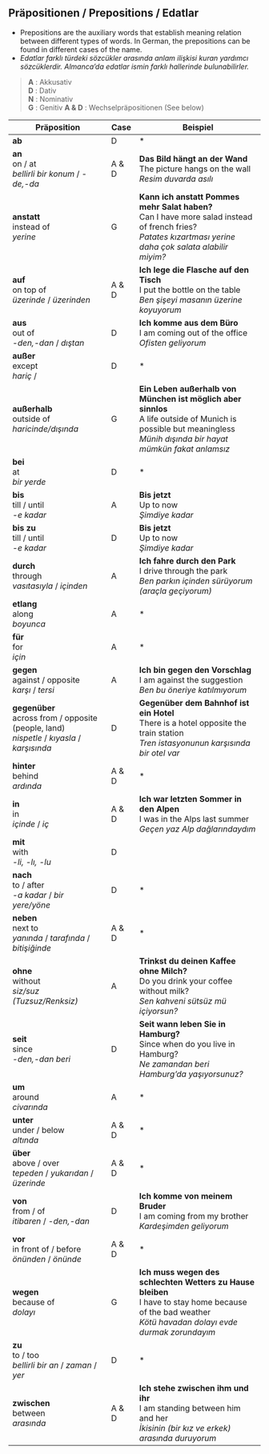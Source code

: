 ## Präpositionen / Prepositions / Edatlar

 - Prepositions are the auxiliary words that establish meaning relation between different types of words. In German, the prepositions can be found in different cases of the name.
 - _Edatlar farklı türdeki sözcükler arasında anlam ilişkisi kuran yardımcı sözcüklerdir. Almanca’da edatlar ismin farklı hallerinde bulunabilirler._
 
> **A** : Akkusativ<br>
> **D** : Dativ<br>
> **N** : Nominativ<br>
> **G** : Genitiv
> **A & D** :  Wechselpräpositionen (See below)<br>

Präposition | Case | Beispiel
--- | --- | ---
**ab** | D | * | * | *
**an**<br>on / at<br>_bellirli bir konum_ / _-de,-da_ | A & D | **Das Bild hängt an der Wand**<br>The picture hangs on the wall<br>_Resim duvarda asılı_
**anstatt**<br>instead of<br>_yerine_ | G | **Kann ich anstatt Pommes mehr Salat haben?**<br>Can I have more salad instead of french fries?<br>_Patates kızartması yerine daha çok salata alabilir miyim?_
**auf**<br>on top of<br>_üzerinde_ / _üzerinden_ | A & D | **Ich lege die Flasche auf den Tisch**<br>I put the bottle on the table<br>_Ben şişeyi masanın üzerine koyuyorum_
**aus**<br>out of<br>_-den,-dan_ / _dıştan_ | D | **Ich komme aus dem Büro**<br>I am coming out of the office<br>_Ofisten geliyorum_
**außer**<br>except<br>_hariç_ / | D | *
**außerhalb**<br>outside of<br>_haricinde/dışında_ | G | **Ein Leben außerhalb von München ist möglich aber sinnlos**<br>A life outside of Munich is possible but meaningless<br>_Münih dışında bir hayat mümkün fakat anlamsız_
**bei**<br>at<br>_bir yerde_ | D | *
**bis**<br>till / until<br>_-e kadar_ | A | **Bis jetzt**<br>Up to now<br>_Şimdiye kadar_
**bis zu**<br>till / until<br>_-e kadar_ | D | **Bis jetzt**<br>Up to now<br>_Şimdiye kadar_
**durch**<br>through<br>_vasıtasıyla_ / _içinden_  | A | **Ich fahre durch den Park**<br>I drive through the park<br>_Ben parkın içinden sürüyorum (araçla geçiyorum)_
**etlang**<br>along<br>_boyunca_ | A | *
**für**<br>for<br>_için_ | A | *
**gegen**<br>against / opposite<br>_karşı_ / _tersi_ | A | **Ich bin gegen den Vorschlag**<br>I am against the suggestion<br>_Ben bu öneriye katılmıyorum_
**gegenüber**<br>across from / opposite (people, land)<br>_nispetle_ / _kıyasla_ / _karşısında_ | D | **Gegenüber dem Bahnhof ist ein Hotel**<br>There is a hotel opposite the train station<br>_Tren istasyonunun karşısında bir otel var_
**hinter**<br>behind<br>_ardında_ | A & D |*
**in**<br>in<br>_içinde_ / _iç_ | A & D | **Ich war letzten Sommer in den Alpen**<br>I was in the Alps last summer<br>_Geçen yaz Alp dağlarındaydım_
**mit**<br>with<br>_-li, -lı, -lu_ | D | 
**nach**<br>to / after<br>_-a kadar_ / _bir yere/yöne_ | D | *
**neben**<br>next to<br>_yanında_ / _tarafında_ / _bitişiğinde_ | A & D| *
**ohne**<br>without<br>_siz/suz (Tuzsuz/Renksiz)_ | A | **Trinkst du deinen Kaffee ohne Milch?**<br>Do you drink your coffee without milk?<br>_Sen kahveni sütsüz mü içiyorsun?_
**seit**<br>since<br>_-den,-dan beri_ | D | **Seit wann leben Sie in Hamburg?**<br>Since when do you live in Hamburg?<br>_Ne zamandan beri Hamburg’da yaşıyorsunuz?_
**um**<br>around<br>_civarında_ | A | *
**unter**<br>under / below<br>_altında_ | A & D | *
**über**<br>above / over<br>_tepeden_ / _yukarıdan_ / _üzerinde_ | A & D | *
**von**<br>from / of<br> _itibaren_ / _-den,-dan_ | D | **Ich komme von meinem Bruder**<br>I am coming from my brother<br>_Kardeşimden geliyorum_
**vor**<br>in front of / before<br>_önünden_ / _önünde_ | A & D | *
**wegen**<br>because of<br>_dolayı_ | G | **Ich muss wegen des schlechten Wetters zu Hause bleiben**<br>I have to stay home because of the bad weather<br>_Kötü havadan dolayı evde durmak zorundayım_
**zu**<br>to / too<br>_bellirli bir an_ / _zaman_ / _yer_ | D | *
**zwischen**<br>between<br>_arasında_ | A & D | **Ich stehe zwischen ihm und ihr**<br>I am standing between him and her<br>_İkisinin (bir kız ve erkek) arasında duruyorum_
